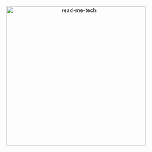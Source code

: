 <!--
**mingdodev/mingdodev** is a ✨ _special_ ✨ repository because its `README.md` (this file) appears on your GitHub profile. wow ~

Here are some ideas to get you started:

- 🔭 I’m currently working on ...
- 👯 I’m looking to collaborate on ...
- 🤔 I’m looking for help with ...
- 💬 Ask me about ...
- 📫 How to reach me: ...
- 😄 Pronouns: ...
- ⚡ Fun fact: ...
-->

<div align = center>

<img src="https://tech-orbit.wontory.dev/api?tech=Docker,Amazon%20Web%20Services,Spring%20Boot,NestJS&size=500&title=mingdo" alt="read-me-tech" width="370"/>

</div>



<!-- </div>

<img src="https://leetcode.card.workers.dev/mingdo?theme=default&font=baloo&extension=null&border=0&width=400" alt="read-me-leetcode">

</div> -->
